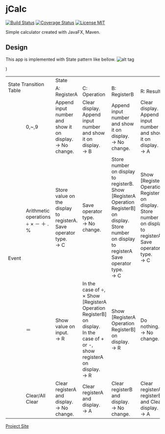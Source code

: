 # jCalc

[![Build Status](https://travis-ci.org/nimzo6689/jCalc.svg?branch=master)](https://travis-ci.org/nimzo6689/jCalc)
[![Coverage Status](https://coveralls.io/repos/github/nimzo6689/jCalc/badge.svg)](https://coveralls.io/github/nimzo6689/jCalc)
[![License MIT](https://img.shields.io/badge/license-MIT-blue.svg)](https://github.com/nimzo6689/jCalc/blob/master/LICENSE)

Simple calculator created with JavaFX, Maven.

## Design

This app is implemented with State pattern like bellow.
![alt tag](https://raw.githubusercontent.com/nimzo6689/jCalc/master/documents/ICalcSate.png)


<table class="tbl">
      <tbody>
        <tr>
          <td class="th" colspan="2" rowspan="2">
            State Transition <br>Table</td>
          <td class="th" colspan="4">
            State</td>
        </tr>
        <tr>
          <td class="th">
            A: RegisterA</td>
          <td class="th">
            C: Operation</td>
          <td class="th">
            B: RegisterB</td>
          <td class="th">
            R: Result</td>
        </tr>
        <tr>
          <td class="th" rowspan="5">
            Event</td>
          <td class="th">
            0,~,9</td>
          <td>
            Append input number and show it on display.<br>
            &rarr; No change.
          </td>
          <td>
            Clear display.<br>
            Append input number and show it on display.<br>
            &rarr; B
          </td>
          <td>
            Append input number and show it on display.<br>
            &rarr; No change.
          </td>
          <td>
            Clear display.<br>
            Append input number and show it on display.<br>
            &rarr; A
          </td>
        </tr>
        <tr>
          <td class="th">
            Arithmetic<br>
            operations<br>
            &divide; &times; － ＋ . %
          </td>
          <td>
            Store value on the display to registerA.<br>
            Save operator type.<br>
            &rarr; C
          </td>
)          <td>
            Save operator type.<br>
            &rarr; No change.
          </td>
          <td>
            Store number on display to registerB.<br>
            Show [RegisterA Operation RegisterB] on display.<br>
            Store number on display to registerA<br>
            Save operator type.<br>
            &rarr; C
          </td>
          <td>
            Show [RegisterA Operation RegisterB] on display.<br>
            Store number on display to registerA<br>
            Save operator type.<br>
            &rarr; C
          </td>
        </tr>
        <tr>
          <td class="th">
            ＝
          </td>
          <td>
            Show value on input.<br>
            &rarr; R
          </td>
          <td>
            In the case of &divide;, &times; Show [RegisterA Operation RegisterB] on display.<br>
            In the case of + or -, show registerA on display.<br>
            &rarr; R
          </td>
          <td>
            Show [RegisterA Operation RegisterB] on display.<br>
            &rarr; R
          </td>
          <td>
            Do nothing.<br>
            &rarr; No change.
          </td>
        </tr>
        <tr>
          <td class="th">
            Clear/All Clear
          </td>
          <td>
            Clear registerA and display.<br>
            &rarr; No change.
          </td>
          <td>
            Clear registerA and display.<br>
            &rarr; A
          </td>
          <td>
            Clear registerB and display.<br>
            &rarr; No change.
          </td>
          <td>
            Clear registerA, registerB and Clear display.<br>
            &rarr; A
          </td>
        </tr>
      </tbody>
    </table>

[Project Site](https://nimzo6689.github.io/jCalc/)
